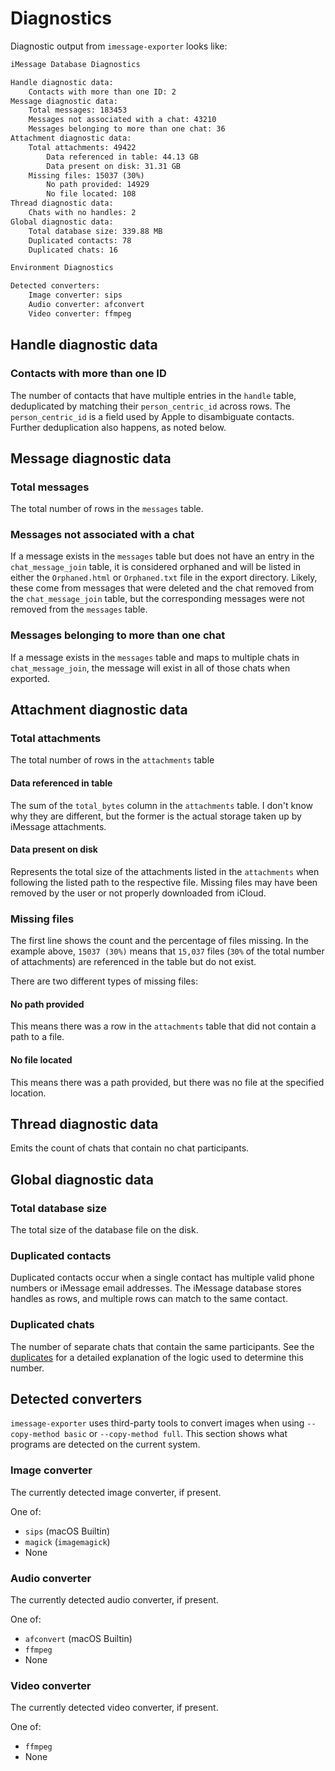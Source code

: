 # Diagnostics

Diagnostic output from `imessage-exporter` looks like:

```txt
iMessage Database Diagnostics

Handle diagnostic data:
    Contacts with more than one ID: 2
Message diagnostic data:
    Total messages: 183453
    Messages not associated with a chat: 43210
    Messages belonging to more than one chat: 36
Attachment diagnostic data:
    Total attachments: 49422
        Data referenced in table: 44.13 GB
        Data present on disk: 31.31 GB
    Missing files: 15037 (30%)
        No path provided: 14929
        No file located: 108
Thread diagnostic data:
    Chats with no handles: 2
Global diagnostic data:
    Total database size: 339.88 MB
    Duplicated contacts: 78
    Duplicated chats: 16

Environment Diagnostics

Detected converters:
    Image converter: sips
    Audio converter: afconvert
    Video converter: ffmpeg
```

## Handle diagnostic data

### Contacts with more than one ID

The number of contacts that have multiple entries in the `handle` table, deduplicated by matching their `person_centric_id` across rows. The `person_centric_id` is a field used by Apple to disambiguate contacts. Further deduplication also happens, as noted below.

## Message diagnostic data

### Total messages

The total number of rows in the `messages` table.

### Messages not associated with a chat

If a message exists in the `messages` table but does not have an entry in the `chat_message_join` table, it is considered orphaned and will be listed in either the `Orphaned.html` or `Orphaned.txt` file in the export directory. Likely, these come from messages that were deleted and the chat removed from the `chat_message_join` table, but the corresponding messages were not removed from the `messages` table.

### Messages belonging to more than one chat

If a message exists in the `messages` table and maps to multiple chats in `chat_message_join`, the message will exist in all of those chats when exported.

## Attachment diagnostic data

### Total attachments

The total number of rows in the `attachments` table

#### Data referenced in table

The sum of the `total_bytes` column in the `attachments` table. I don't know why they are different, but the former is the actual storage taken up by iMessage attachments.

#### Data present on disk

Represents the total size of the attachments listed in the `attachments` when following the listed path to the respective file. Missing files may have been removed by the user or not properly downloaded from iCloud.

### Missing files

The first line shows the count and the percentage of files missing. In the example above, `15037 (30%)` means that `15,037` files (`30%` of the total number of attachments) are referenced in the table but do not exist.

There are two different types of missing files:

#### No path provided

This means there was a row in the `attachments` table that did not contain a path to a file.

#### No file located

This means there was a path provided, but there was no file at the specified location.

## Thread diagnostic data

Emits the count of chats that contain no chat participants.

## Global diagnostic data

### Total database size

The total size of the database file on the disk.

### Duplicated contacts

Duplicated contacts occur when a single contact has multiple valid phone numbers or iMessage email addresses. The iMessage database stores handles as rows, and multiple rows can match to the same contact.

### Duplicated chats

The number of separate chats that contain the same participants. See the [duplicates](/docs/tables/duplicates.md) for a detailed explanation of the logic used to determine this number.

## Detected converters

`imessage-exporter` uses third-party tools to convert images when using `--copy-method basic` or `--copy-method full`. This section shows what programs are detected on the current system.

### Image converter

The currently detected image converter, if present.

One of:

- `sips` (macOS Builtin)
- `magick` (`imagemagick`)
- None

### Audio converter

The currently detected audio converter, if present.

One of:

- `afconvert` (macOS Builtin)
- `ffmpeg`
- None

### Video converter

The currently detected video converter, if present.

One of:

- `ffmpeg`
- None
